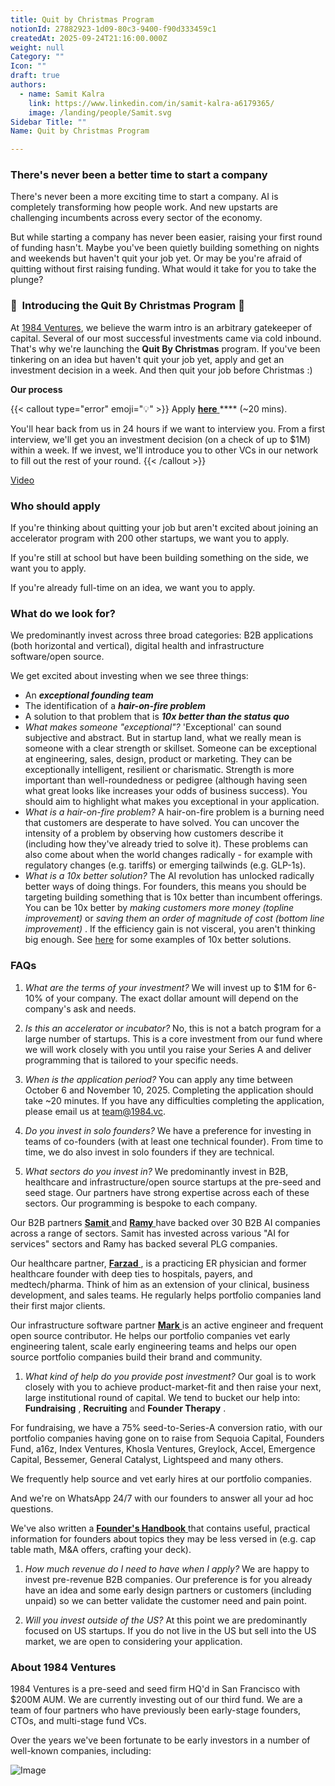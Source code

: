 ```yaml
---
title: Quit by Christmas Program
notionId: 27882923-1d09-80c3-9400-f90d333459c1
createdAt: 2025-09-24T21:16:00.000Z
weight: null
Category: ""
Icon: ""
draft: true
authors:
  - name: Samit Kalra
    link: https://www.linkedin.com/in/samit-kalra-a6179365/
    image: /landing/people/Samit.svg
Sidebar Title: ""
Name: Quit by Christmas Program

---
```




### There's never been a better time to start a company


There's never been a more exciting time to start a company. AI is completely transforming how people work. And new upstarts are challenging incumbents across every sector of the economy.

But while starting a company has never been easier, raising your first round of funding hasn't. Maybe you've been quietly building something on nights and weekends but haven't quit your job yet. Or may be you're afraid of quitting without first raising funding. What would it take for you to take the plunge?

### 🎄  **Introducing the**  **Quit By Christmas**  **Program** 🎄


At [1984 Ventures](/), we believe the warm intro is an arbitrary gatekeeper of capital. Several of our most successful investments came via cold inbound. That's why we're launching the  **Quit By Christmas**  program. If you've been tinkering on an idea but haven't quit your job yet, apply and get an investment decision in a week. And then quit your job before Christmas :) 

 **Our process** 

{{< callout type="error" emoji="💡" >}}
Apply [ **here** ](https://apply.1984.vc/) **** (~20 mins). 

You'll hear back from us in 24 hours if we want to interview you. From a first interview, we'll get you an investment decision (on a check of up to $1M) within a week. If we invest, we'll introduce you to other VCs in our network to fill out the rest of your round. 
{{< /callout >}}


[Video](https://www.loom.com/share/e5030cfed89640988c8f9b947cc1e4d3?sid=6956d63a-e306-42bd-bd22-7d60466938bb)


###  **Who should apply** 


If you're thinking about quitting your job but aren't excited about joining an accelerator program with 200 other startups, we want you to apply.

If you're still at school but have been building something on the side, we want you to apply.

If you're already full-time on an idea, we want you to apply.

###  **What do we look for?** 


We predominantly invest across three broad categories: B2B applications (both horizontal and vertical), digital health and infrastructure software/open source. 

We get excited about investing when we see three things:

- An  ***exceptional founding team*** 
- The identification of a  ***hair-on-fire problem*** 
- A solution to that problem that is  ***10x better than the status quo*** 
-  *What makes someone "exceptional"?* 'Exceptional' can sound subjective and abstract. But in startup land, what we really mean is someone with a clear strength or skillset. Someone can be exceptional at engineering, sales, design, product or marketing. They can be exceptionally intelligent, resilient or charismatic. Strength is more important than well-roundedness or pedigree (although having seen what great looks like increases your odds of business success). You should aim to highlight what makes you exceptional in your application.
-  *What is a hair-on-fire problem?* A hair-on-fire problem is a burning need that customers are desperate to have solved. You can uncover the intensity of a problem by observing how customers describe it (including how they've already tried to solve it). These problems can also come about when the world changes radically - for example with regulatory changes (e.g. tariffs) or emerging tailwinds (e.g. GLP-1s). 
-  *What is a 10x better solution?* The AI revolution has unlocked radically better ways of doing things. For founders, this means you should be targeting building something that is 10x better than incumbent offerings. You can be 10x better by  *making customers more money (topline improvement)*  or  *saving them an order of magnitude of cost (bottom line improvement)* . If the efficiency gain is not visceral, you aren't thinking big enough. See [here](https://samit-kalra.com/blog/how-to-find-a-good-startup-idea) for some examples of 10x better solutions.
###  **FAQs** 


1.  *What are the terms of your investment?* We will invest up to $1M for 6-10% of your company. The exact dollar amount will depend on the company's ask and needs.

1.  *Is this an accelerator or incubator?* No, this is not a batch program for a large number of startups. This is a core investment from our fund where we will work closely with you until you raise your Series A and deliver programming that is tailored to your specific needs.

1.  *When is the application period?* You can apply any time between October 6 and November 10, 2025. Completing the application should take ~20 minutes. If you have any difficulties completing the application, please email us at team@1984.vc. 

1.  *Do you invest in solo founders?* We have a preference for investing in teams of co-founders (with at least one technical founder). From time to time, we do also invest in solo founders if they are technical.

1.  *What sectors do you invest in?* We predominantly invest in B2B, healthcare and infrastructure/open source startups at the pre-seed and seed stage. Our partners have strong expertise across each of these sectors. Our programming is bespoke to each company.

Our B2B partners [ **Samit** ](https://www.linkedin.com/in/samit-kalra-a6179365/) and [ **Ramy** ](https://www.linkedin.com/in/ramyadeeb/) have backed over 30 B2B AI companies across a range of sectors. Samit has invested across various "AI for services" sectors and Ramy has backed several PLG companies.

Our healthcare partner, [ **Farzad** ](https://www.linkedin.com/in/farzadsoleimani/), is a practicing ER physician and former healthcare founder with deep ties to hospitals, payers, and medtech/pharma. Think of him as an extension of your clinical, business development, and sales teams. He regularly helps portfolio companies land their first major clients.

Our infrastructure software partner [ **Mark** ](https://mdp.github.io/) is an active engineer and frequent open source contributor. He helps our portfolio companies vet early engineering talent, scale early engineering teams and helps our open source portfolio companies build their brand and community. 

1.  *What kind of help do you provide post investment?* Our goal is to work closely with you to achieve product-market-fit and then raise your next, large institutional round of capital. We tend to bucket our help into:  **Fundraising** ,  **Recruiting**  and  **Founder Therapy** .

For fundraising, we have a 75% seed-to-Series-A conversion ratio, with our portfolio companies having gone on to raise from Sequoia Capital, Founders Fund, a16z, Index Ventures, Khosla Ventures, Greylock, Accel, Emergence Capital, Bessemer, General Catalyst, Lightspeed and many others.

We frequently help source and vet early hires at our portfolio companies.

And we're on WhatsApp 24/7 with our founders to answer all your ad hoc questions.

We've also written a [ **Founder's Handbook** ](/docs/founders-handbook/) that contains useful, practical information for founders about topics they may be less versed in (e.g. cap table math, M&A offers, crafting your deck).

1.  *How much revenue do I need to have when I apply?* We are happy to invest pre-revenue B2B companies. Our preference is for you already have an idea and some early design partners or customers (including unpaid) so we can better validate the customer need and pain point. 

1.  *Will you invest outside of the US?* At this point we are predominantly focused on US startups. If you do not live in the US but sell into the US market, we are open to considering your application.
###  **About 1984 Ventures** 


1984 Ventures is a pre-seed and seed firm HQ'd in San Francisco with $200M AUM. We are currently investing out of our third fund. We are a team of four partners who have previously been early-stage founders, CTOs, and multi-stage fund VCs.

Over the years we've been fortunate to be early investors in a number of well-known companies, including:

![Image](https://prod-files-secure.s3.us-west-2.amazonaws.com/52e751b5-230f-4649-8c4e-0224e58da4f9/04b4bd06-ed65-4486-b31f-fe52f2f7f7eb/image.png?X-Amz-Algorithm=AWS4-HMAC-SHA256&X-Amz-Content-Sha256=UNSIGNED-PAYLOAD&X-Amz-Credential=ASIAZI2LB4662TETMRHM%2F20251005%2Fus-west-2%2Fs3%2Faws4_request&X-Amz-Date=20251005T152009Z&X-Amz-Expires=3600&X-Amz-Security-Token=IQoJb3JpZ2luX2VjENz%2F%2F%2F%2F%2F%2F%2F%2F%2F%2FwEaCXVzLXdlc3QtMiJGMEQCHznPOijzoHH98tBjzO575YEby9MyrXY%2FhpJbBpLbVJUCIQC5EO3h8tFAWH%2F%2F3SOkS13A%2Fn5Q%2F1CsNcrRW35x9%2F31ISr%2FAwh0EAAaDDYzNzQyMzE4MzgwNSIM52s3xxfhHCwmhP%2BBKtwDNks5dpyOaxpM%2FZAD4RQFwnLH6W6PF1uaVMe1yqx8VBIXqQWLBwI1229zn7WQZSgMiFZyaiiFV%2Bie2ntDLQ2gIxY5MlBFDkknYXSfUE%2B%2FdAeb7L00%2F21Y8de4dY1FPzDgRTiq%2BfY90mapsPK8ksl2ieHvcsflC8GiFdDQgnwWu6T9STeXlF4cuVf4%2FK7SUuJUoXLVmP7SrpVdxSCh0X8WdjALtAeX%2F5cjY9GtoqnpmXPjjqp1MuQyuaZ2U6of%2BmlurEERwIdmu7jpF%2BrSBl41ua9ZKNnnxLcFuSefQ5hkW2cGNU1BMyzbvpcI3o4bogu3o9XHN91uqZl6EjURRXhVdWXX0O2oFCu3wnwggniQc8YLyCbqlDaDSYZPvsunDkBvYW99CRqDuJafctAtk3A9uF%2BZBF%2FmIEfoLpQDGpJJ8zBybivNnyDTHv4OrfhbmI5iDyz2jEmyCCTvgtX5PuLpQ8a4Sh4qDvrv62d2L%2BBst3cVLZRA%2F0HhNgEpX2h10W409q3O2VMlt%2Fq4miMOl41GJ7unNT4c77NZIMDZ3KLG09r8kofL3q6ZS8yDGEcWy6KwjSax7HslEp6yHAKDgXDnwRNODQ0jAq6dcFUlKojE7mT2D1ZlWHFfTEC1sTww1KiJxwY6pgGOksFMN%2FhsB05qu36ItRufO2SzzDPXhIs%2FC2m5e%2BXaL3nRt%2FQVNKGcfIMl3ehdVqG36RkQIfBTdCU0mySybRiZ9WnQZurV4CtknO4o1dpbIqyIsBx7JOkbdypmM6%2FCNem6NGWEN7LCgvick9tCOwcuzEVmcNXEcHBXB9XTfaE9TcaQ2RCTFKBZEg3XwdDfubfiFLdJi3sR5v2EMWP%2FqaXy7Yy%2FA9MT&X-Amz-Signature=2700b75324ebb4008aff190429473ccc78c32aff9619d020a81b94f5a228e826&X-Amz-SignedHeaders=host&x-amz-checksum-mode=ENABLED&x-id=GetObject)


